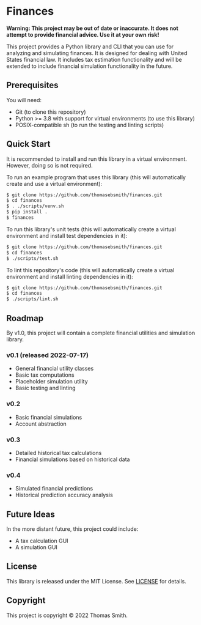 # Finances
**Warning: This project may be out of date or inaccurate. It does not attempt
to provide financial advice. Use it at your own risk!**

This project provides a Python library and CLI that you can use for analyzing
and simulating finances. It is designed for dealing with United States financial
law. It includes tax estimation functionality and will be extended to include
financial simulation functionality in the future.

## Prerequisites
You will need:
- Git (to clone this repository)
- Python >= 3.8 with support for virtual environments (to use this library)
- POSIX-compatible sh (to run the testing and linting scripts)

## Quick Start
It is recommended to install and run this library in a virtual environment.
However, doing so is not required.

To run an example program that uses this library (this will automatically
create and use a virtual environment):
```sh
$ git clone https://github.com/thomasebsmith/finances.git
$ cd finances
$ . ./scripts/venv.sh
$ pip install .
$ finances
```

To run this library's unit tests (this will automatically create a virtual
environment and install test dependencies in it):
```sh
$ git clone https://github.com/thomasebsmith/finances.git
$ cd finances
$ ./scripts/test.sh
```

To lint this repository's code (this will automatically create a virtual
environment and install linting dependencies in it):
```sh
$ git clone https://github.com/thomasebsmith/finances.git
$ cd finances
$ ./scripts/lint.sh
```

## Roadmap
By v1.0, this project will contain a complete financial utilities and
simulation library.

### v0.1 (released 2022-07-17)
- General financial utility classes
- Basic tax computations
- Placeholder simulation utility
- Basic testing and linting

### v0.2
- Basic financial simulations
- Account abstraction

### v0.3
- Detailed historical tax calculations
- Financial simulations based on historical data

### v0.4
- Simulated financial predictions
- Historical prediction accuracy analysis

## Future Ideas
In the more distant future, this project could include:
- A tax calculation GUI
- A simulation GUI

## License
This library is released under the MIT License. See [LICENSE](./LICENSE) for
details.

## Copyright
This project is copyright © 2022 Thomas Smith.
